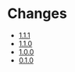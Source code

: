# Changes

* [1.1.1](changes_1.1.1.md)
* [1.1.0](changes_1.1.0.md)
* [1.0.0](changes_1.0.0.md)
* [0.1.0](changes_0.1.0.md)
